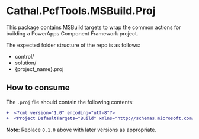 # Cathal.PcfTools.MSBuild.Proj

This package contains MSBuild targets to wrap the common actions for building a PowerApps Component Framework project.

The expected folder structure of the repo is as follows:
- control/
- solution/
- {project_name}.proj

## How to consume

The `.proj` file should contain the following contents:

```diff
+  <?xml version="1.0" encoding="utf-8"?>
+  <Project DefaultTargets="Build" xmlns="http://schemas.microsoft.com/developer/msbuild/2003" Sdk="Cathal.PcfTools.MSBuild.Proj/0.1.0" />
```

**Note**: Replace `0.1.0` above with later versions as appropriate.
